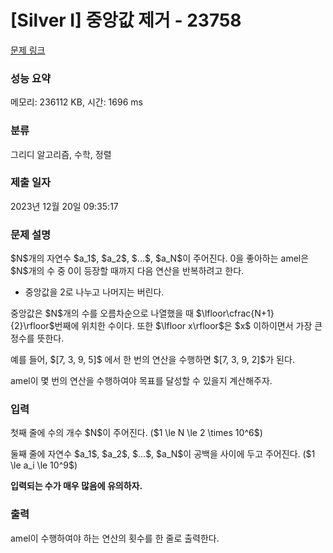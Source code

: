 # [Silver I] 중앙값 제거 - 23758 

[문제 링크](https://www.acmicpc.net/problem/23758) 

### 성능 요약

메모리: 236112 KB, 시간: 1696 ms

### 분류

그리디 알고리즘, 수학, 정렬

### 제출 일자

2023년 12월 20일 09:35:17

### 문제 설명

<p>$N$개의 자연수 $a_1$, $a_2$, $...$, $a_N$이 주어진다. 0을 좋아하는 amel은 $N$개의 수 중 0이 등장할 때까지 다음 연산을 반복하려고 한다.</p>

<ul>
	<li>중앙값을 2로 나누고 나머지는 버린다.</li>
</ul>

<p>중앙값은 $N$개의 수를 오름차순으로 나열했을 때 $\lfloor\cfrac{N+1}{2}\rfloor$번째에 위치한 수이다. 또한 $\lfloor x\rfloor$은 $x$ 이하이면서 가장 큰 정수를 뜻한다.</p>

<p>예를 들어, $[7, 3, 9, 5]$ 에서 한 번의 연산을 수행하면 $[7, 3, 9, 2]$가 된다.</p>

<p>amel이 몇 번의 연산을 수행하여야 목표를 달성할 수 있을지 계산해주자.</p>

### 입력 

 <p>첫째 줄에 수의 개수 $N$이 주어진다. ($1 \le N \le 2 \times 10^6$)</p>

<p>둘째 줄에 자연수 $a_1$, $a_2$, $...$, $a_N$이 공백을 사이에 두고 주어진다. ($1 \le a_i \le 10^9$)</p>

<p><strong>입력되는 수가 매우 많음에 유의하자.</strong></p>

### 출력 

 <p>amel이 수행하여야 하는 연산의 횟수를 한 줄로 출력한다.</p>

